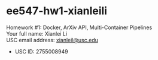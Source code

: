 # ee547-hw1-xianleili  
Homework #1: Docker, ArXiv API, Multi-Container Pipelines  
Your full name: Xianlei Li  
USC email address: xianleil@usc.edu  
* USC ID:  2755008949  

